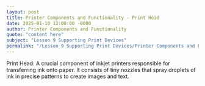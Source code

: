 ```yaml
---
layout: post
title: Printer Components and Functionality - Print Head
date: 2025-01-10 12:00:00 -0000
author: Printer Components and Functionality
quote: "content here"
subject: "Lesson 9 Supporting Print Devices"
permalink: "/Lesson 9 Supporting Print Devices/Printer Components and Functionality/Printer Components and Functionality - Print Head"
---
```


Print Head: A crucial component of inkjet printers responsible for transferring ink onto paper. It consists of tiny nozzles that spray droplets of ink in precise patterns to create images and text.
